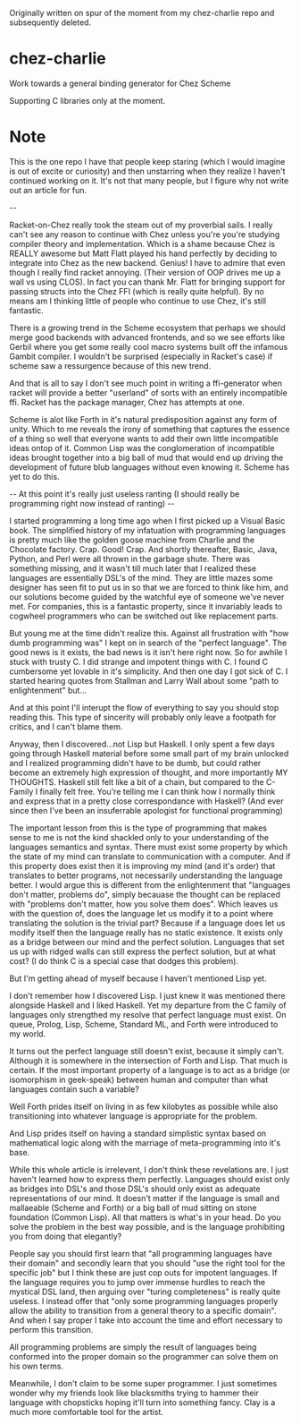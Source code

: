 Originally written on spur of the moment from my chez-charlie repo and subsequently deleted.

# chez-charlie
Work towards a general binding generator for Chez Scheme

Supporting C libraries only at the moment.  

# Note
This is the one repo I have that people keep staring (which I would imagine is out of excite or curiosity) and then unstarring when they realize I haven't continued working on it.  It's not that many people,  but I figure why not write out an article for fun.

--

Racket-on-Chez really took the steam out of my proverbial sails.  I really can't see any reason to continue with Chez unless you're you're studying compiler theory and implementation.  Which is a shame because Chez is REALLY awesome but Matt Flatt played his hand perfectly by deciding to integrate into Chez as the new backend.  Genius!  I have to admire that even though I really find racket annoying.  (Their version of OOP drives me up a wall vs using CLOS).  In fact you can thank Mr. Flatt for bringing support for passing structs into the Chez FFI (which is really quite helpful).  By no means am I thinking little of people who continue to use Chez,  it's still fantastic.

There is a growing trend in the Scheme ecosystem that perhaps we should merge good backends with advanced frontends,  and so we see efforts like Gerbil where you get some really cool macro systems built off the infamous Gambit compiler.  I wouldn't be surprised (especially in Racket's case) if scheme saw a ressurgence because of this new trend.

And that is all to say I don't see much point in writing a ffi-generator when racket will provide a better "userland" of sorts with an entirely incompatible ffi.  Racket has the package manager,  Chez has attempts at one.

Scheme is alot like Forth in it's natural predisposition against any form of unity.  Which to me reveals the irony of something that captures the essence of a thing so well that everyone wants to add their own little incompatible ideas ontop of it.  Common Lisp was the conglomeration of incompatible ideas brought together into a big ball of mud that would end up driving the development of future blub languages without even knowing it.  Scheme has yet to do this.  

--  At this point it's really just useless ranting (I should really be programming right now instead of ranting) --

I started programming a long time ago when I first picked up a Visual Basic book.  The simplified history of my infatuation with programming languages is pretty much like the golden goose machine from Charlie and the Chocolate factory.  Crap.  Good! Crap.  And shortly thereafter, Basic, Java, Python, and Perl were all thrown in the garbage shute.  There was something missing, and it wasn't till much later that I realized these languages are essentially DSL's of the mind.  They are little mazes some designer has seen fit to put us in so that we are forced to think like him, and our solutions become guided by the watchful eye of someone we've never met.  For companies, this is a fantastic property, since it invariably leads to cogwheel programmers who can be switched out like replacement parts.  

But young me at the time didn't realize this.  Against all frustration with "how dumb programming was" I kept on in search of the "perfect language".  The good news is it exists,  the bad news is it isn't here right now.  So for awhile I stuck with trusty C.  I did strange and impotent things with C.  I found C cumbersome yet lovable in it's simplicity.  And then one day I got sick of C.  I started hearing quotes from Stallman and Larry Wall about some "path to enlightenment" but...

And at this point I'll interupt the flow of everything to say you should stop reading this.  This type of sincerity will probably only leave a footpath for critics,  and I can't blame them.

Anyway, then I discovered...not Lisp but Haskell.  I only spent a few days going through Haskell material before some small part of my brain unlocked and I realized programming didn't have to be dumb,  but could rather become an extremely high expression of thought, and more importantly MY THOUGHTS.  Haskell still felt like a bit of a chain,  but compared to the C-Family I finally felt free.  You're telling me I can think how I normally think and express that in a pretty close correspondance with Haskell?  (And ever since then I've been an insuferrable apologist for functional programming)

The important lesson from this is the type of programming that makes sense to me is not the kind shackled only to your understanding of the languages semantics and syntax.  There must exist some property by which the state of my mind can translate to communication with a computer.  And if this property does exist then it is improving my mind (and it's order) that translates to better programs, not necessarily understanding the language better.  I would argue this is different from the enlightenment that "languages don't matter, problems do", simply becauase the thought can be replaced with "problems don't matter,  how you solve them does".  Which leaves us with the question of,  does the language let us modify it to a point where translating the solution is the trivial part?  Because if a language does let us modify itself then the language really has no static existence.  It exists only as a bridge between our mind and the perfect solution.  Languages that set us up with ridged walls can still express the perfect solution,  but at what cost?  (I do think C is a special case that dodges this problem).

But I'm getting ahead of myself because I haven't mentioned Lisp yet.

I don't remember how I discovered Lisp.  I just knew it was mentioned there alongside Haskell and I liked Haskell.  Yet my departure from the C family of languages only strengthed my resolve that perfect language must exist.  On queue, Prolog, Lisp, Scheme, Standard ML, and Forth were introduced to my world.

It turns out the perfect language still doesn't exist,  because it simply can't.  Although it is somewhere in the intersection of Forth and Lisp.  That much is certain.  If the most important property of a language is to act as a bridge (or isomorphism in geek-speak) between human and computer than what languages contain such a variable?

Well Forth prides itself on living in as few kilobytes as possible while also transitioning into whatever language is appropriate for the problem.

And Lisp prides itself on having a standard simplistic syntax based on mathematical logic along with the marriage of meta-programming into it's  base.

While this whole article is irrelevent,  I don't think these revelations are.  I just haven't learned how to express them perfectly.  Languages should exist only as bridges into DSL's and those DSL's should only exist as adequate representations of our mind.  It doesn't matter if the language is small and mallaeable (Scheme and Forth) or a big ball of mud sitting on stone foundation (Common Lisp).  All that matters is what's in your head.  Do you solve the problem in the best way possible, and is the language prohibiting you from doing that elegantly?

People say you should first learn that "all programming languages have their domain" and secondly learn that you should "use the right tool for the specific job" but I think these are just cop outs for impotent languages. If the language requires you to jump over immense hurdles to reach the mystical DSL land,  then arguing over "turing completeness" is really quite useless.  I instead offer that "only some programming languages properly allow the ability to transition from a general theory to a specific domain".  And when I say proper I take into account the time and effort necessary to perform this transition.

All programming problems are simply the result of languages being conformed into the proper domain so the programmer can solve them on his own terms.  

Meanwhile, I don't claim to be some super programmer.  I just sometimes wonder why my friends look like blacksmiths trying to hammer their language with chopsticks hoping it'll turn into something fancy.  Clay is a much more comfortable tool for the artist.

